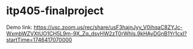 # itp405-finalproject

Demo link: https://usc.zoom.us/rec/share/usF3hajnJyy_V0ihqaC8ZYJc-WxmbWZVXtUO1CH5L9m-9X_Zq_dsvHW2zT0rWhls.9kHAyDGnB1Yr1cxI?startTime=1746417070000